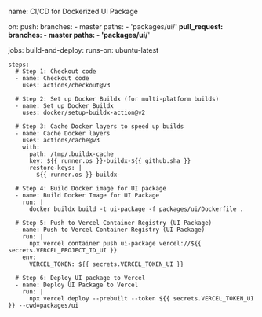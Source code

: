 name: CI/CD for Dockerized UI Package

on:
  push:
    branches:
      - master
    paths:
      - 'packages/ui/**'
  pull_request:
    branches:
      - master
    paths:
      - 'packages/ui/**'

jobs:
  build-and-deploy:
    runs-on: ubuntu-latest

    steps:
      # Step 1: Checkout code
      - name: Checkout code
        uses: actions/checkout@v3

      # Step 2: Set up Docker Buildx (for multi-platform builds)
      - name: Set up Docker Buildx
        uses: docker/setup-buildx-action@v2

      # Step 3: Cache Docker layers to speed up builds
      - name: Cache Docker layers
        uses: actions/cache@v3
        with:
          path: /tmp/.buildx-cache
          key: ${{ runner.os }}-buildx-${{ github.sha }}
          restore-keys: |
            ${{ runner.os }}-buildx-

      # Step 4: Build Docker image for UI package
      - name: Build Docker Image for UI Package
        run: |
          docker buildx build -t ui-package -f packages/ui/Dockerfile .

      # Step 5: Push to Vercel Container Registry (UI Package)
      - name: Push to Vercel Container Registry (UI Package)
        run: |
          npx vercel container push ui-package vercel://${{ secrets.VERCEL_PROJECT_ID_UI }}
        env:
          VERCEL_TOKEN: ${{ secrets.VERCEL_TOKEN_UI }}

      # Step 6: Deploy UI package to Vercel
      - name: Deploy UI Package to Vercel
        run: |
          npx vercel deploy --prebuilt --token ${{ secrets.VERCEL_TOKEN_UI }} --cwd=packages/ui
